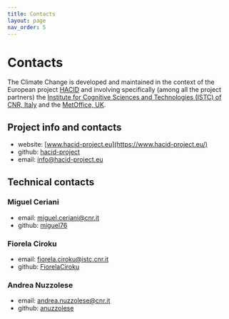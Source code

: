 ```yaml
---
title: Contacts
layout: page
nav_order: 5
---
```


# Contacts

The Climate Change is developed and maintained in the context of the European project [HACID](https://www.hacid-project.eu/) and involving specifically (among all the project partners) the [Institute for Cognitive Sciences and Technologies (ISTC) of CNR, Italy](https://www.istc.cnr.it/) and the [MetOffice, UK](https://www.metoffice.gov.uk/).

## Project info and contacts

- website: [www.hacid-project.eu](https://www.hacid-project.eu/)
- github: [hacid-project](https://github.com/hacid-project)
- email: [info@hacid-project.eu](mailto:info@hacid-project.eu)

## Technical contacts

### Miguel Ceriani
- email: [miguel.ceriani@cnr.it](mailto:miguel.ceriani@cnr.it)
- github: [miguel76](https://github.com/miguel76)

### Fiorela Ciroku
- email: [fiorela.ciroku@istc.cnr.it](mailto:fiorela.ciroku@istc.cnr.it)
- github: [FiorelaCiroku](https://github.com/FiorelaCiroku)

### Andrea Nuzzolese
- email: [andrea.nuzzolese@cnr.it](mailto:andrea.nuzzolese@istc.cnr.it)
- github: [anuzzolese](https://github.com/anuzzolese)
